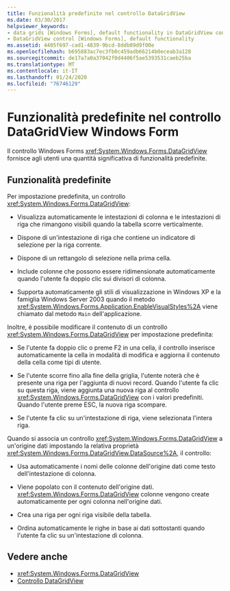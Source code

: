 ```yaml
---
title: Funzionalità predefinite nel controllo DataGridView
ms.date: 03/30/2017
helpviewer_keywords:
- data grids [Windows Forms], default functionality in DataGridView control
- DataGridView control [Windows Forms], default functionality
ms.assetid: 4405f697-cad1-4839-9bcd-8ddb09d9f00e
ms.openlocfilehash: b695883ac7ec3fb0c459adb66214b0eceab3a128
ms.sourcegitcommit: de17a7a0a37042f0d4406f5ae5393531caeb25ba
ms.translationtype: MT
ms.contentlocale: it-IT
ms.lasthandoff: 01/24/2020
ms.locfileid: "76746129"
---
```

# <a name="default-functionality-in-the-windows-forms-datagridview-control"></a>Funzionalità predefinite nel controllo DataGridView Windows Form
Il controllo Windows Forms <xref:System.Windows.Forms.DataGridView> fornisce agli utenti una quantità significativa di funzionalità predefinite.  
  
## <a name="default-functionality"></a>Funzionalità predefinite  
 Per impostazione predefinita, un controllo <xref:System.Windows.Forms.DataGridView>:  
  
- Visualizza automaticamente le intestazioni di colonna e le intestazioni di riga che rimangono visibili quando la tabella scorre verticalmente.  
  
- Dispone di un'intestazione di riga che contiene un indicatore di selezione per la riga corrente.  
  
- Dispone di un rettangolo di selezione nella prima cella.  
  
- Include colonne che possono essere ridimensionate automaticamente quando l'utente fa doppio clic sui divisori di colonna.  
  
- Supporta automaticamente gli stili di visualizzazione in Windows XP e la famiglia Windows Server 2003 quando il metodo <xref:System.Windows.Forms.Application.EnableVisualStyles%2A> viene chiamato dal metodo `Main` dell'applicazione.  
  
 Inoltre, è possibile modificare il contenuto di un controllo <xref:System.Windows.Forms.DataGridView> per impostazione predefinita:  
  
- Se l'utente fa doppio clic o preme F2 in una cella, il controllo inserisce automaticamente la cella in modalità di modifica e aggiorna il contenuto della cella come tipi di utente.  
  
- Se l'utente scorre fino alla fine della griglia, l'utente noterà che è presente una riga per l'aggiunta di nuovi record. Quando l'utente fa clic su questa riga, viene aggiunta una nuova riga al controllo <xref:System.Windows.Forms.DataGridView> con i valori predefiniti. Quando l'utente preme ESC, la nuova riga scompare.  
  
- Se l'utente fa clic su un'intestazione di riga, viene selezionata l'intera riga.  
  
 Quando si associa un controllo <xref:System.Windows.Forms.DataGridView> a un'origine dati impostando la relativa proprietà <xref:System.Windows.Forms.DataGridView.DataSource%2A>, il controllo:  
  
- Usa automaticamente i nomi delle colonne dell'origine dati come testo dell'intestazione di colonna.  
  
- Viene popolato con il contenuto dell'origine dati. <xref:System.Windows.Forms.DataGridView> colonne vengono create automaticamente per ogni colonna nell'origine dati.  
  
- Crea una riga per ogni riga visibile della tabella.  
  
- Ordina automaticamente le righe in base ai dati sottostanti quando l'utente fa clic su un'intestazione di colonna.  
  
## <a name="see-also"></a>Vedere anche

- <xref:System.Windows.Forms.DataGridView>
- [Controllo DataGridView](datagridview-control-windows-forms.md)
